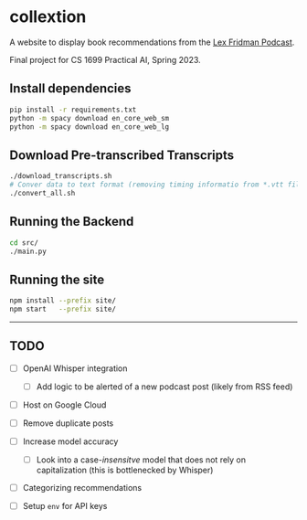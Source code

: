 # collextion

A website to display book recommendations from the [Lex Fridman Podcast](https://lexfridman.com/podcast/).

Final project for CS 1699 Practical AI, Spring 2023.

## Install dependencies

  ```bash
  pip install -r requirements.txt
  python -m spacy download en_core_web_sm
  python -m spacy download en_core_web_lg
  ```

## Download Pre-transcribed Transcripts

  ```bash
  ./download_transcripts.sh
  # Conver data to text format (removing timing informatio from *.vtt file)
  ./convert_all.sh
  ```

## Running the Backend

  ```bash
  cd src/
  ./main.py
  ```

## Running the site

  ```bash
  npm install --prefix site/
  npm start   --prefix site/
  ``` 

---

## TODO

  - [ ] OpenAI Whisper integration
    - [ ] Add logic to be alerted of a new podcast post (likely from RSS feed)
  - [ ] Host on Google Cloud
  - [ ] Remove duplicate posts
  - [ ] Increase model accuracy
    - [ ] Look into a case-_insensitve_ model that does not rely on capitalization (this is bottlenecked by Whisper)
  - [ ] Categorizing recommendations
  - [ ] Setup `env` for API keys

